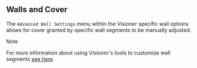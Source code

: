 ## Walls and Cover

The `Advanced Wall Settings` menu within the Visioner specific wall options allows for cover granted by specific wall segments to be manually adjusted. 

> [!NOTE]
> For more information about using Visioner's tools to customize wall segments [see here](Wall-Settings.md).